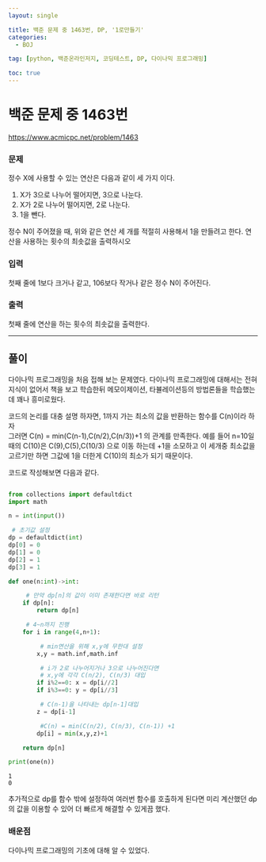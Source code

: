 ```yaml
---
layout: single

title: 백준 문제 중 1463번, DP, '1로만들기'
categories:
  - BOJ

tag: [python, 백준온라인저지, 코딩테스트, DP, 다이나믹 프로그래밍]

toc: true
---
```

# 백준 문제 중 1463번

https://www.acmicpc.net/problem/1463

### 문제

정수 X에 사용할 수 있는 연산은 다음과 같이 세 가지 이다.

1. X가 3으로 나누어 떨어지면, 3으로 나눈다.
2. X가 2로 나누어 떨어지면, 2로 나눈다.
3. 1을 뺀다.

정수 N이 주어졌을 때, 위와 같은 연산 세 개를 적절히 사용해서 1을 만들려고 한다. 연산을 사용하는 횟수의 최솟값을 출력하시오

### 입력

첫째 줄에 1보다 크거나 같고, 106보다 작거나 같은 정수 N이 주어진다.

### 출력

첫째 줄에 연산을 하는 횟수의 최솟값을 출력한다.

---
## 풀이

다이나믹 프로그래밍을 처음 접해 보는 문제였다.
다이나믹 프로그래밍에 대해서는 전혀 지식이 없어서 책을 보고 학습한뒤 메모이제이션, 타뷸레이션등의 방법론들을 학습했는데 꽤나 흥미로웠다.

코드의 논리를 대충 설명 하자면, 1까지 가는 최소의 값을 반환하는 함수를 C(n)이라 하자  
 그러면 C(n) = min(C(n-1),C(n/2),C(n/3))+1 의 관계를 만족한다. 예를 들어 n=10일때의 C(10)은  C(9),C(5),C(10/3) 으로 이동 하는데 +1을 소모하고 이 세개중 최소값을 고르기만 하면 그값에 1을 더한게 C(10)의 최소가 되기 때문이다.

코드로 작성해보면 다음과 같다.


```python

from collections import defaultdict
import math

n = int(input())

 # 초기값 설정
dp = defaultdict(int)
dp[0] = 0
dp[1] = 0
dp[2] = 1
dp[3] = 1

def one(n:int)->int:

     # 만약 dp[n]의 값이 이미 존재한다면 바로 리턴
    if dp[n]:
        return dp[n]

     # 4~n까지 진행
    for i in range(4,n+1):

         # min연산을 위해 x,y에 무한대 설정
        x,y = math.inf,math.inf

         # i가 2로 나누어지거나 3으로 나누어진다면 
         # x,y에 각각 C(n/2), C(n/3) 대입
        if i%2==0: x = dp[i//2]
        if i%3==0: y = dp[i//3]

         # C(n-1)을 나타내는 dp[n-1]대입
        z = dp[i-1]

         #C(n) = min(C(n/2), C(n/3), C(n-1)) +1
        dp[i] = min(x,y,z)+1

    return dp[n]

print(one(n))
```

    1
    0


추가적으로 dp를 함수 밖에 설정하여 여러번 함수를 호출하게 된다면 미리 계산했던 dp의 값을 이용할 수 있어 더 빠르게 해결할 수 있게끔 했다.

### 배운점
다이나믹 프로그래밍의 기초에 대해 알 수 있었다.
